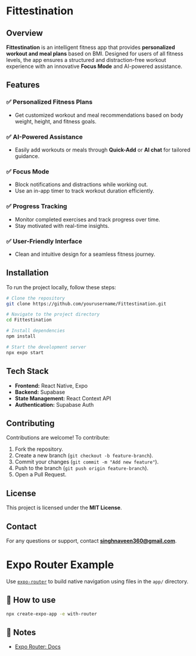 # Fittestination

## Overview
**Fittestination** is an intelligent fitness app that provides **personalized workout and meal plans** based on BMI. Designed for users of all fitness levels, the app ensures a structured and distraction-free workout experience with an innovative **Focus Mode** and AI-powered assistance.

## Features
### ✅ Personalized Fitness Plans
- Get customized workout and meal recommendations based on body weight, height, and fitness goals.

### ✅ AI-Powered Assistance
- Easily add workouts or meals through **Quick-Add** or **AI chat** for tailored guidance.

### ✅ Focus Mode
- Block notifications and distractions while working out.
- Use an in-app timer to track workout duration efficiently.

### ✅ Progress Tracking
- Monitor completed exercises and track progress over time.
- Stay motivated with real-time insights.

### ✅ User-Friendly Interface
- Clean and intuitive design for a seamless fitness journey.

## Installation
To run the project locally, follow these steps:

```sh
# Clone the repository
git clone https://github.com/yourusername/Fittestination.git

# Navigate to the project directory
cd Fittestination

# Install dependencies
npm install

# Start the development server
npx expo start
```

## Tech Stack
- **Frontend:** React Native, Expo
- **Backend:** Supabase
- **State Management:** React Context API
- **Authentication:** Supabase Auth

## Contributing
Contributions are welcome! To contribute:
1. Fork the repository.
2. Create a new branch (`git checkout -b feature-branch`).
3. Commit your changes (`git commit -m "Add new feature"`).
4. Push to the branch (`git push origin feature-branch`).
5. Open a Pull Request.

## License
This project is licensed under the **MIT License**.

## Contact
For any questions or support, contact **singhnaveen360@gmail.com**.


# Expo Router Example

Use [`expo-router`](https://docs.expo.dev/router/introduction/) to build native navigation using files in the `app/` directory.

## 🚀 How to use

```sh
npx create-expo-app -e with-router
```

## 📝 Notes

- [Expo Router: Docs](https://docs.expo.dev/router/introduction/)
